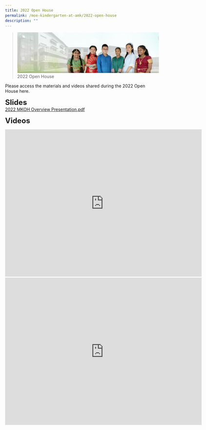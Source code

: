 ```yaml
---
title: 2022 Open House
permalink: /moe-kindergarten-at-amk/2022-open-house
description: ""
---
```

>![](/images/About%20Us/banner2-with%20bg.jpg)
>2022 Open House

  
Please access the materials and videos shared during the 2022 Open House here.  
  

**<font size=5>Slides</font>** <br>
[2022 MKOH Overview Presentation.pdf](/files/2022%20MKOH%20Overview%20Presentation.pdf)

**<font size=5>Videos</font>** <br>

<iframe width="644" height="483" src="https://www.youtube.com/embed/QCylLf75lH4" title="YouTube video player" frameborder="0" allow="accelerometer; autoplay; clipboard-write; encrypted-media; gyroscope; picture-in-picture" allowfullscreen></iframe>

<iframe width="644" height="483" src="https://www.youtube.com/embed/yvwoO_Ju4PM" title="YouTube video player" frameborder="0" allow="accelerometer; autoplay; clipboard-write; encrypted-media; gyroscope; picture-in-picture" allowfullscreen></iframe>
